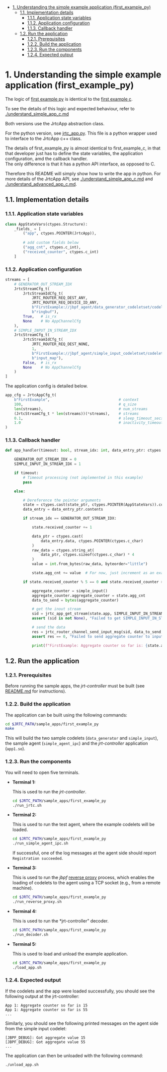 
- [1. Understanding the simple example application (first\_example\_py)](#1-understanding-the-simple-example-application-first_example_py)
  - [1.1. Implementation details](#11-implementation-details)
    - [1.1.1. Application state variables](#111-application-state-variables)
    - [1.1.2. Application configuration](#112-application-configuration)
    - [1.1.3. Callback handler](#113-callback-handler)
  - [1.2. Run the application](#12-run-the-application)
    - [1.2.1. Prerequisites](#121-prerequisites)
    - [1.2.2. Build the application](#122-build-the-application)
    - [1.2.3. Run the components](#123-run-the-components)
    - [1.2.4. Expected output](#124-expected-output)


# 1. Understanding the simple example application (first_example_py)

The logic of [first example py](../sample_apps/first_example_py/) is identical to the [first example c](../sample_apps/first_example_c/).

To see the details of this logic and expected behaviour, refer to [./understand_simple_app_c.md](./understand_simple_app_c.md)

Both versions use the JrtcApp abstraction class.

For the python version, see [jrtc_app.py](../src/wrapper_apis/jrtc_app.py).  This file is a python wrapper used to interface to the JrtcApp c++ class.

The details of first_example_py is almost identical to first_example_c, in that that developer just has to define the state variables, the application configuration, amd the callback handler.  
The only difference is that it has a python API interface, as opposed to C.  

Therefore this README will simply show how to write the app in python.  For more details of the JrtcApp API, see [./understand_simple_app_c.md](./understand_simple_app_c.md) and [./understand_advanced_app_c.md](./understand_advanced_app_c.md).

## 1.1. Implementation details

### 1.1.1. Application state variables

```python
class AppStateVars(ctypes.Structure):
    _fields_ = [
        ("app", ctypes.POINTER(JrtcApp)),
        
        # add custom fields below
        ("agg_cnt", ctypes.c_int),
        ("received_counter", ctypes.c_int)
    ]    
```

### 1.1.2. Application configuration

```python
streams = [
    # GENERATOR_OUT_STREAM_IDX
    JrtcStreamCfg_t(
        JrtcStreamIdCfg_t(
            JRTC_ROUTER_REQ_DEST_ANY, 
            JRTC_ROUTER_REQ_DEVICE_ID_ANY, 
            b"FirstExample://jbpf_agent/data_generator_codeletset/codelet", 
            b"ringbuf"),
        True,   # is_rx
        None    # No AppChannelCfg 
    ),
    # SIMPLE_INPUT_IN_STREAM_IDX
    JrtcStreamCfg_t(
        JrtcStreamIdCfg_t(
            JRTC_ROUTER_REQ_DEST_NONE, 
            1, 
            b"FirstExample://jbpf_agent/simple_input_codeletset/codelet", 
            b"input_map"),
        False,  # is_rx
        None    # No AppChannelCfg 
    )
]
```

The application config is detailed below.

```python
app_cfg = JrtcAppCfg_t(
    b"FirstExample",                               # context
    100,                                           # q_size
    len(streams),                                  # num_streams
    (JrtcStreamCfg_t * len(streams))(*streams),    # streams
    0.1,                                           # sleep_timeout_secs
    1.0                                            # inactivity_timeout_secs
)
```


### 1.1.3. Callback handler

```python
def app_handler(timeout: bool, stream_idx: int, data_entry_ptr: ctypes.POINTER(struct_jrtc_router_data_entry), state_ptr: int):

    GENERATOR_OUT_STREAM_IDX = 0
    SIMPLE_INPUT_IN_STREAM_IDX = 1

    if timeout:
        # Timeout processing (not implemented in this example)
        pass

    else:

        # Dereference the pointer arguments
        state = ctypes.cast(state_ptr, ctypes.POINTER(AppStateVars)).contents        
        data_entry = data_entry_ptr.contents

        if stream_idx == GENERATOR_OUT_STREAM_IDX:

            state.received_counter += 1

            data_ptr = ctypes.cast(
                data_entry.data, ctypes.POINTER(ctypes.c_char)
            )
            raw_data = ctypes.string_at(
                data_ptr, ctypes.sizeof(ctypes.c_char) * 4
            )
            value = int.from_bytes(raw_data, byteorder="little")

            state.agg_cnt += value  # For now, just increment as an example

        if state.received_counter % 5 == 0 and state.received_counter > 0:

            aggregate_counter = simple_input()
            aggregate_counter.aggregate_counter = state.agg_cnt
            data_to_send = bytes(aggregate_counter)

            # get the inout stream
            sid = jrtc_app_get_stream(state.app, SIMPLE_INPUT_IN_STREAM_IDX)
            assert (sid is not None), "Failed to get SIMPLE_INPUT_IN_STREAM_IDX stream"

            # send the data
            res = jrtc_router_channel_send_input_msg(sid, data_to_send, len(data_to_send))
            assert res == 0, "Failed to send aggregate counter to input map"

            print(f"FirstExample: Aggregate counter so far is: {state.agg_cnt}")
```

## 1.2. Run the application

### 1.2.1. Prerequisites

Before running the sample apps, the *jrt-controller* must be built (see [README.md](../../README.md) for instructions).

### 1.2.2. Build the application

The application can be built using the following commands:
  ```sh
  cd $JRTC_PATH/sample_apps/first_example_py
  make
  ```

This will build the two sample codelets (`data_generator` and `simple_input`), the sample agent (`simple_agent_ipc`) and the *jrt-controller* application (`app1.so`).


### 1.2.3. Run the components

You will need to open five terminals.

* **Terminal 1:** 
  
  This is used to run the *jrt-controller*. 
  ```sh
  cd $JRTC_PATH/sample_apps/first_example_py
  ./run_jrtc.sh
  ```

* **Terminal 2:**

  This is used to run the test agent, where the example codelets will be loaded.
  ```sh
  cd $JRTC_PATH/sample_apps/first_example_py
  ./run_simple_agent_ipc.sh
  ```
  If successful, one of the log messages at the agent side should report `Registration succeeded`.

* **Terminal 3:**

  This is used to run the *jbpf* [reverse proxy](https://github.com/microsoft/jbpf/blob/main/docs/life_cycle_management.md) process, which enables the loading of codelets to the agent using a TCP socket (e.g., from a remote machine).

  ```sh
  cd $JRTC_PATH/sample_apps/first_example_py
  ./run_reverse_proxy.sh
  ```

* **Terminal 4:**

  This is used to run the *jrt-controller" decoder.
  
  ```sh
  cd $JRTC_PATH/sample_apps/first_example_py
  ./run_decoder.sh
  ```

* **Terminal 5:**

  This is used to load and unload the example application.
  ```sh
  cd $JRTC_PATH/sample_apps/first_example_py
  ./load_app.sh
  ```


### 1.2.4. Expected output

If the codelets and the app were loaded successfully, you should see the following output at the jrt-controller:
```
App 1: Aggregate counter so far is 15
App 1: Aggregate counter so far is 55
...
```

Similarly, you should see the following printed messages on the agent side from the simple input codelet:
```
[JBPF_DEBUG]: Got aggregate value 15
[JBPF_DEBUG]: Got aggregate value 55
...
```

The application can then be unloaded with the following command:
```sh
./unload_app.sh
```

